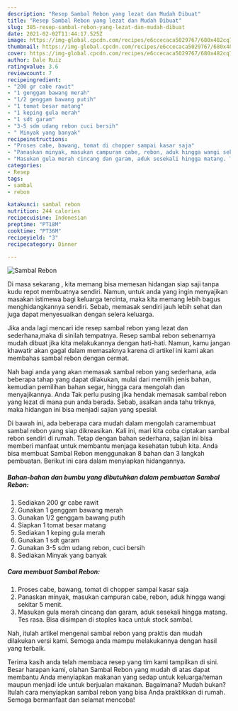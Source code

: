 ```yaml
---
description: "Resep Sambal Rebon yang lezat dan Mudah Dibuat"
title: "Resep Sambal Rebon yang lezat dan Mudah Dibuat"
slug: 385-resep-sambal-rebon-yang-lezat-dan-mudah-dibuat
date: 2021-02-02T11:44:17.525Z
image: https://img-global.cpcdn.com/recipes/e6ccecaca5029767/680x482cq70/sambal-rebon-foto-resep-utama.jpg
thumbnail: https://img-global.cpcdn.com/recipes/e6ccecaca5029767/680x482cq70/sambal-rebon-foto-resep-utama.jpg
cover: https://img-global.cpcdn.com/recipes/e6ccecaca5029767/680x482cq70/sambal-rebon-foto-resep-utama.jpg
author: Dale Ruiz
ratingvalue: 3.6
reviewcount: 7
recipeingredient:
- "200 gr cabe rawit"
- "1 genggam bawang merah"
- "1/2 genggam bawang putih"
- "1 tomat besar matang"
- "1 keping gula merah"
- "1 sdt garam"
- "3-5 sdm udang rebon cuci bersih"
- " Minyak yang banyak"
recipeinstructions:
- "Proses cabe, bawang, tomat di chopper sampai kasar saja"
- "Panaskan minyak, masukan campuran cabe, rebon, aduk hingga wangi sekitar 5 menit."
- "Masukan gula merah cincang dan garam, aduk sesekali hingga matang. Tes rasa. Bisa disimpan di stoples kaca untuk stock sambal."
categories:
- Resep
tags:
- sambal
- rebon

katakunci: sambal rebon 
nutrition: 244 calories
recipecuisine: Indonesian
preptime: "PT18M"
cooktime: "PT36M"
recipeyield: "3"
recipecategory: Dinner

---
```



![Sambal Rebon](https://img-global.cpcdn.com/recipes/e6ccecaca5029767/680x482cq70/sambal-rebon-foto-resep-utama.jpg)

Di masa  sekarang , kita memang bisa memesan hidangan siap saji tanpa kudu repot membuatnya sendiri. Namun, untuk anda yang ingin menyajikan masakan istimewa bagi keluarga tercinta, maka kita memang lebih bagus menghidangkannya sendiri. Sebab, memasak sendiri jauh lebih sehat dan juga dapat menyesuaikan dengan selera keluarga.

Jika anda lagi mencari ide resep sambal rebon yang lezat dan sederhana,maka di sinilah tempatnya. Resep sambal rebon  sebenarnya mudah dibuat jika kita melakukannya dengan hati-hati. Namun, kamu jangan khawatir akan gagal dalam memasaknya 
karena di artikel ini kami akan membahas sambal rebon dengan cermat.  



Nah bagi anda yang akan memasak sambal rebon yang sederhana, ada beberapa tahap yang dapat dilakukan, mulai dari memilih jenis bahan, kemudian pemilihan bahan segar, hingga cara mengolah dan menyajikannya. Anda Tak perlu pusing jika hendak memasak sambal rebon yang lezat di mana pun anda berada. Sebab, asalkan anda  tahu triknya, maka hidangan ini bisa menjadi sajian yang spesial.

Di bawah ini, ada beberapa cara mudah dalam mengolah caramembuat sambal rebon yang siap dikreasikan. Kali ini, mari kita coba ciptakan sambal rebon sendiri di rumah. Tetap dengan bahan sederhana, sajian ini bisa memberi manfaat untuk membantu menjaga kesehatan tubuh kita. Anda bisa membuat Sambal Rebon menggunakan 8 bahan dan 3 langkah pembuatan. Berikut ini cara dalam menyiapkan hidangannya.

<!--inarticleads1-->

##### Bahan-bahan dan bumbu yang dibutuhkan dalam pembuatan Sambal Rebon:

1. Sediakan 200 gr cabe rawit
1. Gunakan 1 genggam bawang merah
1. Gunakan 1/2 genggam bawang putih
1. Siapkan 1 tomat besar matang
1. Sediakan 1 keping gula merah
1. Gunakan 1 sdt garam
1. Gunakan 3-5 sdm udang rebon, cuci bersih
1. Sediakan  Minyak yang banyak




<!--inarticleads2-->

##### Cara membuat Sambal Rebon:

1. Proses cabe, bawang, tomat di chopper sampai kasar saja
1. Panaskan minyak, masukan campuran cabe, rebon, aduk hingga wangi sekitar 5 menit.
1. Masukan gula merah cincang dan garam, aduk sesekali hingga matang. Tes rasa. Bisa disimpan di stoples kaca untuk stock sambal.




Nah, itulah artikel mengenai  sambal rebon  yang praktis dan mudah dilakukan versi kami. Semoga anda mampu melakukannya dengan hasil yang terbaik. 

Terima kasih anda telah membaca resep yang tim kami tampilkan di sini. Besar harapan kami, olahan  Sambal Rebon yang mudah di atas dapat membantu Anda menyiapkan makanan yang sedap untuk keluarga/teman maupun menjadi ide untuk berjualan makanan. Bagaimana? Mudah bukan? Itulah cara menyiapkan sambal rebon yang bisa Anda praktikkan di rumah. Semoga bermanfaat dan selamat mencoba!

